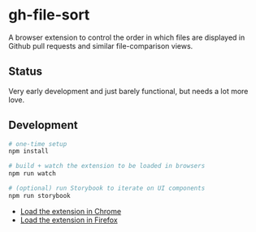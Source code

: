 # gh-file-sort

A browser extension to control the order in which files are displayed in Github pull requests and similar file-comparison views.

## Status

Very early development and just barely functional, but needs a lot more love.

## Development

```sh
# one-time setup
npm install

# build + watch the extension to be loaded in browsers
npm run watch

# (optional) run Storybook to iterate on UI components
npm run storybook
```

- [Load the extension in Chrome](https://developer.chrome.com/docs/extensions/mv3/getstarted/development-basics/#load-unpacked)
- [Load the extension in Firefox](https://extensionworkshop.com/documentation/develop/temporary-installation-in-firefox/)
